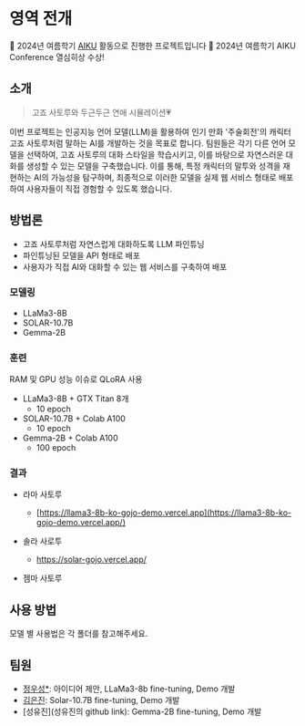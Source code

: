 # 영역 전개

📢 2024년 여름학기 [AIKU](https://github.com/AIKU-Official) 활동으로 진행한 프로젝트입니다
🎉 2024년 여름학기 AIKU Conference 열심히상 수상!

## 소개

> 고죠 사토루와 두근두근 연애 시뮬레이션💗
>

이번 프로젝트는 인공지능 언어 모델(LLM)을 활용하여 인기 만화 '주술회전'의 캐릭터 고죠 사토루처럼 말하는 AI를 개발하는 것을 목표로 합니다. 팀원들은 각기 다른 언어 모델을 선택하여, 고죠 사토루의 대화 스타일을 학습시키고, 이를 바탕으로 자연스러운 대화를 생성할 수 있는 모델을 구축했습니다. 이를 통해, 특정 캐릭터의 말투와 성격을 재현하는 AI의 가능성을 탐구하며, 최종적으로 이러한 모델을 실제 웹 서비스 형태로 배포하여 사용자들이 직접 경험할 수 있도록 했습니다.

## 방법론

- 고죠 사토루처럼 자연스럽게 대화하도록 LLM 파인튜닝
- 파인튜닝된 모델을 API 형태로 배포
- 사용자가 직접 AI와 대화할 수 있는 웹 서비스를 구축하여 배포

### 모델링

- LLaMa3-8B
- SOLAR-10.7B
- Gemma-2B

### 훈련

RAM 및 GPU 성능 이슈로 QLoRA 사용

- LLaMa3-8B + GTX Titan 8개
    - 10 epoch
- SOLAR-10.7B + Colab A100
    - 10 epoch
- Gemma-2B + Colab A100
    - 100 epoch

### 결과
- 라마 사토루
    - [https://llama3-8b-ko-gojo-demo.vercel.app](https://llama3-8b-ko-gojo-demo.vercel.app/)


- 솔라 사로투
    - https://solar-gojo.vercel.app/


- 젬마 사토루

## 사용 방법
모델 별 사용법은 각 폴더를 참고해주세요.

## 팀원
- [정우성*](https://github.com/mung3477): 아이디어 제안, LLaMa3-8b fine-tuning, Demo 개발
- [김은진](https://github.com/eunbob): Solar-10.7B fine-tuning, Demo 개발
- [성유진](성유진의 github link): Gemma-2B fine-tuning, Demo 개발
